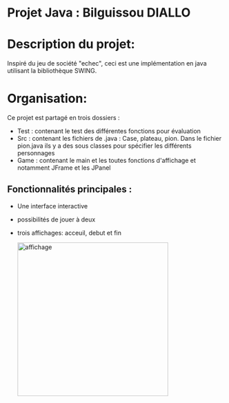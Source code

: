 # Projet Java : Bilguissou DIALLO

# Description du projet:
Inspiré du jeu de société "echec", ceci est une implémentation en java utilisant la bibliothèque SWING.
# Organisation: 
Ce projet est partagé en trois dossiers :
- Test : contenant le test des différentes fonctions pour évaluation
- Src : contenant les fichiers de .java : Case, plateau, pion. Dans le fichier pion.java ils y a des sous classes pour spécifier les différents personnages
- Game : contenant le main et les toutes fonctions d'affichage et notamment JFrame et les JPanel

## Fonctionnalités principales :
- Une interface interactive
- possibilités de jouer à deux
- trois affichages: acceuil, debut et fin

  
  <img width="349" height="356" alt="affichage" src="https://github.com/user-attachments/assets/d9f6a947-a9cf-4ddf-a272-9384b804cd75" />


